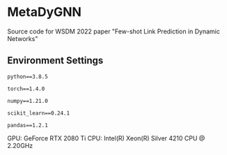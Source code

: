 # MetaDyGNN

Source code for WSDM 2022 paper "Few-shot Link Prediction in Dynamic Networks"


## Environment Settings

`python==3.8.5` 

`torch==1.4.0`

`numpy==1.21.0` 

`scikit_learn==0.24.1`

`pandas==1.2.1` 

GPU: GeForce RTX 2080 Ti
CPU: Intel(R) Xeon(R) Silver 4210 CPU @ 2.20GHz


